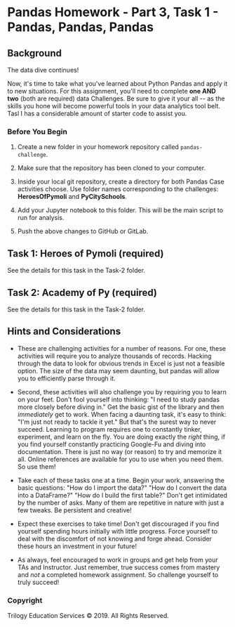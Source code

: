 # Pandas Homework - Part 3, Task 1 - Pandas, Pandas, Pandas

## Background

The data dive continues!

Now, it's time to take what you've learned about Python Pandas and apply it to new situations. For this assignment, you'll need to complete **one AND two** (both are required) data Challenges. Be sure to give it your all -- as the skills you hone will become powerful tools in your data analytics tool belt. Tasl I has a considerable amount of starter code to assist you.

### Before You Begin

1. Create a new folder in your homework repository called `pandas-challenge`.

2. Make sure that the repository has been cloned to your computer.

3. Inside your local git repository, create a directory for both Pandas Case activities choose. Use folder names corresponding to the challenges: **HeroesOfPymoli** and  **PyCitySchools**.

4. Add your Jupyter notebook to this folder. This will be the main script to run for analysis.

5. Push the above changes to GitHub or GitLab.

## Task 1: Heroes of Pymoli (required)

See the details for this task in the Task-2 folder.

## Task 2: Academy of Py (required)

See the details for this task in the Task-2 folder.

## Hints and Considerations

* These are challenging activities for a number of reasons. For one, these activities will require you to analyze thousands of records. Hacking through the data to look for obvious trends in Excel is just not a feasible option. The size of the data may seem daunting, but pandas will allow you to efficiently parse through it.

* Second, these activities will also challenge you by requiring you to learn on your feet. Don't fool yourself into thinking: "I need to study pandas more closely before diving in." Get the basic gist of the library and then _immediately_ get to work. When facing a daunting task, it's easy to think: "I'm just not ready to tackle it yet." But that's the surest way to never succeed. Learning to program requires one to constantly tinker, experiment, and learn on the fly. You are doing exactly the _right_ thing, if you find yourself constantly practicing Google-Fu and diving into documentation. There is just no way (or reason) to try and memorize it all. Online references are available for you to use when you need them. So use them!

* Take each of these tasks one at a time. Begin your work, answering the basic questions: "How do I import the data?" "How do I convert the data into a DataFrame?" "How do I build the first table?" Don't get intimidated by the number of asks. Many of them are repetitive in nature with just a few tweaks. Be persistent and creative!

* Expect these exercises to take time! Don't get discouraged if you find yourself spending  hours initially with little progress. Force yourself to deal with the discomfort of not knowing and forge ahead. Consider these hours an investment in your future!

* As always, feel encouraged to work in groups and get help from your TAs and Instructor. Just remember, true success comes from mastery and _not_ a completed homework assignment. So challenge yourself to truly succeed!

### Copyright

Trilogy Education Services © 2019. All Rights Reserved.
